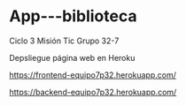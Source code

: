 # App---biblioteca
Ciclo 3 Misión Tic Grupo 32-7

Depsliegue página web en Heroku

https://frontend-equipo7p32.herokuapp.com/

https://backend-equipo7p32.herokuapp.com/
